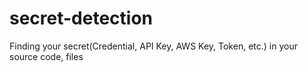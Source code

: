 # secret-detection
Finding your secret(Credential, API Key, AWS Key, Token, etc.)  in your source code, files
